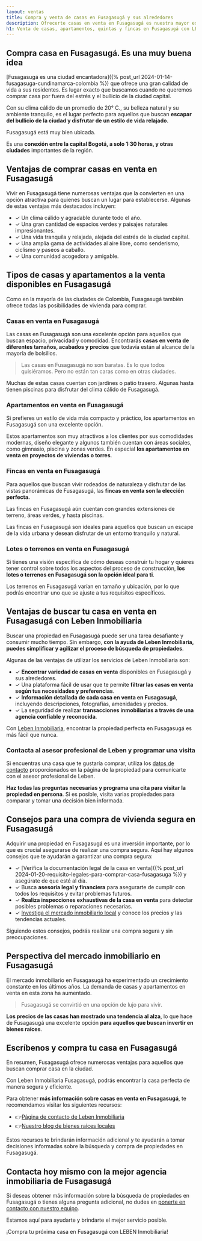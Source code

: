 ```yaml
---
layout: ventas
title: Compra y venta de casas en Fusagasugá y sus alrededores
description: Ofrecerte casas en venta en Fusagasugá es nuestra mayor especialidad. ¿Necesitas comprar una casa? ¿O vas a vender la tuya? Leben Inmobiliaria te asesora
h1: Venta de casas, apartamentos, quintas y fincas en Fusagasugá con LEBEN inmobiliaria
---
```

## Compra casa en Fusagasugá. Es una muy buena idea

[Fusagasugá es una ciudad encantadora]({% post_url 2024-01-14-fusagasuga-cundinamarca-colombia %}) que ofrece una gran calidad de vida a sus residentes. Es lugar exacto que buscamos cuando no queremos comprar casa por fuera del estrés y el bullicio de la ciudad capital.

Con su clima cálido de un promedio de 20° C., su belleza natural y su ambiente tranquilo, es el lugar perfecto para aquellos que buscan **escapar del bullicio de la ciudad y disfrutar de un estilo de vida relajado**.

Fusagasugá está muy bien ubicada.

Es una **conexión entre la capital Bogotá, a solo 1:30 horas, y otras ciudades** importantes de la región.

## Ventajas de comprar casas en venta en Fusagasugá

Vivir en Fusagasugá tiene numerosas ventajas que la convierten en una opción atractiva para quienes buscan un lugar para establecerse. Algunas de estas ventajas más destacados incluyen:

- ✓ Un clima cálido y agradable durante todo el año.
- ✓ Una gran cantidad de espacios verdes y paisajes naturales impresionantes.
- ✓ Una vida tranquila y relajada, alejada del estrés de la ciudad capital.
- ✓ Una amplia gama de actividades al aire libre, como senderismo, ciclismo y paseos a caballo.
- ✓ Una comunidad acogedora y amigable.

## Tipos de casas y apartamentos a la venta disponibles en Fusagasugá

Como en la mayoría de las ciudades de Colombia, Fusagasugá también ofrece todas las posibilidades de vivienda para comprar.

### Casas en venta en Fusagasugá

Las casas en Fusagasugá son una excelente opción para aquellos que buscan espacio, privacidad y comodidad. Encontrarás **casas en venta de diferentes tamaños, acabados y precios** que todavía están al alcance de la mayoría de bolsillos.

>Las casas en Fusagasugá no son baratas. Es lo que todos quisiéramos. Pero no están tan caras como en otras ciudades.

Muchas de estas casas cuentan con jardines o patio trasero. Algunas hasta tienen piscinas para disfrutar del clima cálido de Fusagasugá.

### Apartamentos en venta en Fusagasugá

Si prefieres un estilo de vida más compacto y práctico, los apartamentos en Fusagasugá son una excelente opción.

Estos apartamentos son muy atractivos a los clientes por sus comodidades modernas, diseño elegante y algunos también cuentan con áreas sociales, como gimnasio, piscina y zonas verdes. En especial **los apartamentos en venta en proyectos de viviendas o torres**.

### Fincas en venta en Fusagasugá

Para aquellos que buscan vivir rodeados de naturaleza y disfrutar de las vistas panorámicas de Fusagasugá, las **fincas en venta son la elección perfecta.**

Las fincas en Fusagasugá aún cuentan con grandes extensiones de terreno, áreas verdes, y hasta piscinas.

Las fincas en Fusagasugá son ideales para aquellos que buscan un escape de la vida urbana y desean disfrutar de un entorno tranquilo y natural.

### Lotes o terrenos en venta en Fusagasugá

Si tienes una visión específica de cómo deseas construir tu hogar y quieres tener control sobre todos los aspectos del proceso de construcción, **los lotes o terrenos en Fusagasugá son la opción ideal para ti**.

Los terrenos en Fusagasugá varían en tamaño y ubicación, por lo que podrás encontrar uno que se ajuste a tus requisitos específicos.

## Ventajas de buscar tu casa en venta en Fusagasugá con Leben Inmobiliaria

Buscar una propiedad en Fusagasugá puede ser una tarea desafiante y consumir mucho tiempo. Sin embargo, **con la ayuda de Leben Inmobiliaria, puedes simplificar y agilizar el proceso de búsqueda de propiedades**.

Algunas de las ventajas de utilizar los servicios de Leben Inmobiliaria son:

- ✓ **Encontrar variedad de casas en venta** disponibles en Fusagasugá y sus alrededores.
- ✓ Una plataforma fácil de usar que te permite **filtrar las casas en venta según tus necesidades y preferencias**.
- ✓ **Información detallada de cada casa en venta en Fusagasugá**, incluyendo descripciones, fotografías, amenidades y precios.
- ✓ La seguridad de realizar **transacciones inmobiliarias a través de una agencia confiable y reconocida**.

Con [Leben Inmobiliaria](/), encontrar la propiedad perfecta en Fusagasugá es más fácil que nunca.

### Contacta al asesor profesional de Leben y programar una visita

Si encuentras una casa que te gustaría comprar, utiliza los [datos de contacto]({{'contacto'|relative_url}}) proporcionados en la página de la propiedad para comunicarte con el asesor profesional de Leben.

**Haz todas las preguntas necesarias y programa una cita para visitar la propiedad en persona**. Si es posible, visita varias propiedades para comparar y tomar una decisión bien informada.

## Consejos para una compra de vivienda segura en Fusagasugá

Adquirir una propiedad en Fusagasugá es una inversión importante, por lo que es crucial asegurarse de realizar una compra segura. Aquí hay algunos consejos que te ayudarán a garantizar una compra segura:

- ✓ [Verifica la documentación legal de la casa en venta]({% post_url 2024-01-20-requisito-legales-para-comprar-casa-fusagasuga %}) y asegúrate de que esté al día.
- ✓ Busca **asesoría legal y financiera** para asegurarte de cumplir con todos los requisitos y evitar problemas futuros.
- ✓ **Realiza inspecciones exhaustivas de la casa en venta** para detectar posibles problemas o reparaciones necesarias.
- ✓ [Investiga el mercado inmobiliario local](#portfolio) y conoce los precios y las tendencias actuales.

Siguiendo estos consejos, podrás realizar una compra segura y sin preocupaciones.

## Perspectiva del mercado inmobiliario en Fusagasugá

El mercado inmobiliario en Fusagasugá ha experimentado un crecimiento constante en los últimos años. La demanda de casas y apartamentos en venta en esta zona ha aumentado.

>Fusagasugá se convirtió en una opción de lujo para vivir.

**Los precios de las casas han mostrado una tendencia al alza**, lo que hace de Fusagasugá una excelente opción **para aquellos que buscan invertir en bienes raíces**.

## Escríbenos y compra tu casa en Fusagasugá

En resumen, Fusagasugá ofrece numerosas ventajas para aquellos que buscan comprar casa en la ciudad.

Con Leben Inmobiliaria Fusagasugá, podrás encontrar la casa perfecta de manera segura y eficiente.

Para obtener **más información sobre casas en venta en Fusagasugá**, te recomendamos visitar los siguientes recursos:

- 👉[Página de contacto de Leben Inmobiliaria]({{'contacto'|relative_url}})
- 👉[Nuestro blog de bienes raíces locales]({{'blog'|relative_url}})

Estos recursos te brindarán información adicional y te ayudarán a tomar decisiones informadas sobre la búsqueda y compra de propiedades en Fusagasugá.

## Contacta hoy mismo con la mejor agencia inmobiliaria de Fusagasugá

Si deseas obtener más información sobre la búsqueda de propiedades en Fusagasugá o tienes alguna pregunta adicional, no dudes en [ponerte en contacto con nuestro equipo]({{site.whatsapp}}).

Estamos aquí para ayudarte y brindarte el mejor servicio posible.

¡Compra tu próxima casa en Fusagasugá con LEBEN Inmobiliaria!
